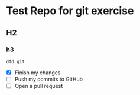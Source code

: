 # Test Repo for git exercise
## H2
### h3

```
dfd git
```

- [x] Finish my changes
- [ ] Push my commits to GitHub
- [ ] Open a pull request
